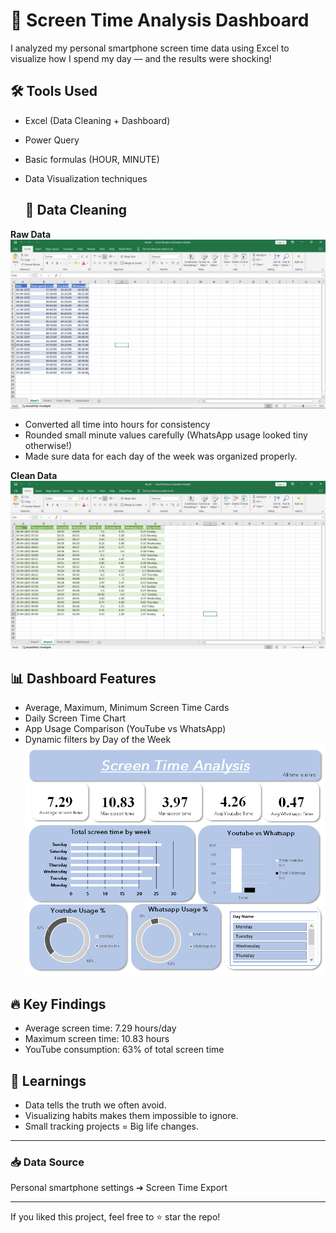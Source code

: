 # 📱 Screen Time Analysis Dashboard

I analyzed my personal smartphone screen time data using Excel to visualize how I spend my day — and the results were shocking! 

## 🛠️ Tools Used
- Excel (Data Cleaning + Dashboard)
- Power Query
- Basic formulas (HOUR, MINUTE)
- Data Visualization techniques

  ## 🎯 Data Cleaning
**Raw Data**
![Raw Data](image/2.png)

- Converted all time into hours for consistency
- Rounded small minute values carefully (WhatsApp usage looked tiny otherwise!)
- Made sure data for each day of the week was organized properly.

**Clean Data**
![Cleaned Data](image/1.png)

## 📊 Dashboard Features
- Average, Maximum, Minimum Screen Time Cards
- Daily Screen Time Chart
- App Usage Comparison (YouTube vs WhatsApp)
- Dynamic filters by Day of the Week
![Dashboard](image/dashboard.png)

## 🔥 Key Findings
- Average screen time: 7.29 hours/day
- Maximum screen time: 10.83 hours
- YouTube consumption: 63% of total screen time

## 🎯 Learnings
- Data tells the truth we often avoid.
- Visualizing habits makes them impossible to ignore.
- Small tracking projects = Big life changes.

---

### 📥 Data Source
Personal smartphone settings ➔ Screen Time Export

---

If you liked this project, feel free to ⭐ star the repo!
